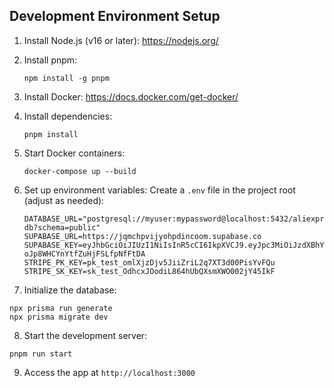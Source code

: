 ## Development Environment Setup

1. Install Node.js (v16 or later): https://nodejs.org/

2. Install pnpm:

   ```
   npm install -g pnpm
   ```

3. Install Docker: https://docs.docker.com/get-docker/

4. Install dependencies:

   ```
   pnpm install
   ```

5. Start Docker containers:

   ```
   docker-compose up --build
   ```

6. Set up environment variables:
   Create a `.env` file in the project root (adjust as needed):

   ```
   DATABASE_URL="postgresql://myuser:mypassword@localhost:5432/aliexpress-db?schema=public"
   SUPABASE_URL=https://jqmchpvijyohpdincoom.supabase.co
   SUPABASE_KEY=eyJhbGciOiJIUzI1NiIsInR5cCI6IkpXVCJ9.eyJpc3MiOiJzdXBhYmFzZSIsInJlZiI6ImpxbWNocHZpanlvaHBkaW5jb29tIiwicm9sZSI6ImFub24iLCJpYXQiOjE3MjMzNzIxOTUsImV4cCI6MjAzODk0ODE5NX0.eU6pi3Cydw8hAi*-oJp8WHCYnYtfZuHjFSLfpNfFtDA
   STRIPE_PK_KEY=pk_test_omlXjzDjv5JiiZriL2q7XT3d00PisYvFQu
   STRIPE_SK_KEY=sk_test_OdhcxJOodiL864hUbQXsmXWO002jY45IkF
   ```

7. Initialize the database:

```
npx prisma run generate
npx prisma migrate dev
```

8. Start the development server:

```
pnpm run start
```

9. Access the app at `http://localhost:3000`
